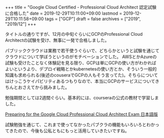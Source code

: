 +++
title = "Google Cloud Certified - Professional Cloud Architect 認定試験に合格した"
date = 2019-12-29T10:11:00+09:00
lastmod = 2019-12-29T10:11:58+09:00
tags = ["GCP"]
draft = false
archives = ["2019", "2019/12"]
+++

タイトルの通りですが、12月の中旬ぐらいにGCPのProfessional Cloud Architectの試験を受け、無事に一発で合格しました。

パブリッククラウドは業務で若干使うぐらいで、どちらかというと試験を通じてクラウドについて学ぼうというのがモチベーションでした。
AWSとかAzureの試験も受けたことなく体験記を見る限り、GCPは単にGCPの使い方がわかればよいというより、デプロイ戦略とかkubernetesの使い方とか、そういう一般的知識も求められる(後述のcouseraでGCPの人もそう言ってた)。そちらについてはけっこうケイパビリティあるつもりなので、本当にGCPのサービスについてきちんとおさえてから挑みました。

勉強期間としては2週間ぐらい。基本的には、courseraの公式の教材で学習しました。

[Preparing for the Google Cloud Professional Cloud Architect Exam 日本語版](https://www.coursera.org/learn/preparing-cloud-professional-cloud-architect-exam-jp)

試験勉強を通じて、これまで使ってなかったパブクラの機能もいろいろとわかってきたので、今後も公私ともにもっと活用していきたいですね。
